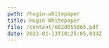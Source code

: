 ```yaml
---
path: /hugin-whitepaper
title: Hugin Whitepaper
file: /content/6020055865.pdf
date: 2022-01-13T10:25:05.034Z
---
```

